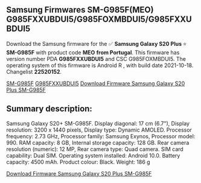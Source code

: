 <h2>Samsung Firmwares SM-G985F(MEO) G985FXXUBDUI5/G985FOXMBDUI5/G985FXXUBDUI5</h2>
Download the Samsung firmware for the ✅ <strong>Samsung Galaxy S20 Plus </strong> ⭐ <strong>SM-G985F</strong> with product code <strong>MEO</strong> <strong> from Portugal</strong>. This firmware has version number PDA <strong>G985FXXUBDUI5</strong> and CSC G985FOXMBDUI5. The operating system of this firmware is Android R , with build date 2021-10-18. Changelist <strong>22520152</strong>.


[SM-G985F](https://samfirm.shop/samsung/model/SM-G985F)
[G985FXXUBDUI5](https://samfirm.shop/samsung/pda/G985FXXUBDUI5)
[Download Firmware Samsung Galaxy S20 Plus SM-G985F](https://samfirm.shop/samsung/firmware/466131)
<h2>Summary description:</h2>
<p>Samsung Galaxy S20+ SM-G985F. Display diagonal: 17 cm (6.7"), Display resolution: 3200 x 1440 pixels, Display type: Dynamic AMOLED. Processor frequency: 2.73 GHz, Processor family: Samsung Exynos, Processor model: 990. RAM capacity: 8 GB, Internal storage capacity: 128 GB. Rear camera resolution (numeric): 12 MP, Rear camera type: Quad camera. SIM card capability: Dual SIM. Operating system installed: Android 10.0. Battery capacity: 4500 mAh. Product colour: Black. Weight: 186 g</p>


[Download Firmware Samsung Galaxy S20 Plus SM-G985F](https://samfirm.shop/samsung/firmware/466131)
